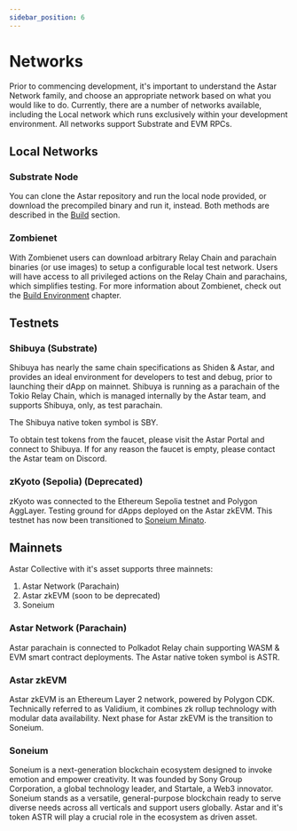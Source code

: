 ```yaml
---
sidebar_position: 6
---
```


# Networks
Prior to commencing development, it's important to understand the Astar Network family, and choose an appropriate network based on what you would like to do. Currently, there are a number of networks available, including the Local network which runs exclusively within your development environment. All networks support Substrate and EVM RPCs.

## Local Networks

### Substrate Node
You can clone the Astar repository and run the local node provided, or download the precompiled binary and run it, instead. Both methods are described in the [Build](/docs/build) section.

### Zombienet

With Zombienet users can download arbitrary Relay Chain and parachain binaries (or use images) to setup a configurable local test network. Users will have access to all privileged actions on the Relay Chain and parachains, which simplifies testing. For more information about Zombienet, check out the [Build Environment](https://docs.astar.network/docs/build/environment/zombienet-testing) chapter.

## Testnets

### Shibuya (Substrate)

Shibuya has nearly the same chain specifications as Shiden & Astar, and provides an ideal environment for developers to test and debug, prior to launching their dApp on mainnet.
Shibuya is running as a parachain of the Tokio Relay Chain, which is managed internally by the Astar team, and supports Shibuya, only, as test parachain.

The Shibuya native token symbol is SBY.

To obtain test tokens from the faucet, please visit the Astar Portal and connect to Shibuya. If for any reason the faucet is empty, please contact the Astar team on Discord.

### zKyoto (Sepolia) (Deprecated)

zKyoto was connected to the Ethereum Sepolia testnet and Polygon AggLayer. Testing ground for dApps deployed on the Astar zkEVM. This testnet has now been transitioned to [Soneium Minato](https://docs.soneium.org/).

## Mainnets

Astar Collective with it's asset supports three mainnets:

1. Astar Network (Parachain) 
2. Astar zkEVM (soon to be deprecated)
3. Soneium

### Astar Network (Parachain)

Astar parachain is connected to Polkadot Relay chain supporting WASM & EVM smart contract deployments.
The Astar native token symbol is ASTR.

### Astar zkEVM

Astar zkEVM is an Ethereum Layer 2 network, powered by Polygon CDK. Technically referred to as Validium, it combines zk rollup technology with modular data availability. Next phase for Astar zkEVM is the transition to Soneium.

### Soneium
Soneium is a next-generation blockchain ecosystem designed to invoke emotion and empower creativity. It was founded by Sony Group Corporation, a global technology leader, and Startale, a Web3 innovator. Soneium stands as a versatile, general-purpose blockchain ready to serve diverse needs across all verticals and support users globally. Astar and it's token ASTR will play a crucial role in the ecosystem as driven asset.

